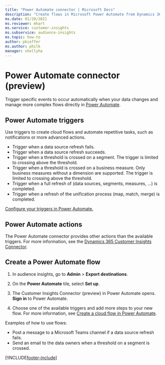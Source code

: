```yaml
---
title: "Power Automate connector | Microsoft Docs"
description: "Create flows in Microsoft Power Automate from Dynamics 365 Customer Insights."
ms.date: 01/20/2021
ms.reviewer: mhart
ms.service: customer-insights
ms.subservice: audience-insights
ms.topic: how-to
author: pkieffer
ms.author: philk
manager: shellyha
---
```



<!-- Update the publication date? -->


# Power Automate connector (preview)

Trigger specific events to occur automatically when your data changes and manage more complex flows directly in [Power Automate](https://flow.microsoft.com/).

## Power Automate triggers

Use triggers to create cloud flows and automate repetitive tasks, such as notifications or more advanced actions. 

- Trigger when a data source refresh fails. 
- Trigger when a data source refresh succeeds.
- Trigger when a threshold is crossed on a segment. The trigger is limited to crossing above the threshold.
- Trigger when a threshold is crossed on a business measure. Only business measures without a dimension are supported. The trigger is limited to crossing above the threshold.
- Trigger when a full refresh of (data sources, segments, measures, ...) is completed.
- Trigger when a refresh of the unification process (map, match, merge) is completed.

[Configure your triggers in Power Automate.](https://flow.microsoft.com/connectors/shared_customerinsights/dynamics-365-customer-insights-connector/)

## Power Automate actions

The Power Automate connector provides other actions than the available triggers. For more information, see the [Dynamics 365 Customer Insights Connector](/connectors/customerinsights/).

## Create a Power Automate flow

1. In audience insights, go to **Admin** > **Export destinations**.

1. On the **Power Automate** tile, select **Set up**.

1. The Customer Insights Connector (preview) in Power Automate opens. **Sign in** to Power Automate.

1. Choose one of the available triggers and add more steps to your new flow. For more information, see [Create a cloud flow in Power Automate](/power-automate/get-started-logic-flow).

Examples of how to use flows: 
- Post a message to a Microsoft Teams channel if a data source refresh fails. 
- Send an email to the data owners when a threshold on a segment is crossed.



[!INCLUDE[footer-include](../includes/footer-banner.md)]

